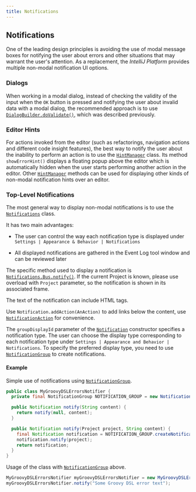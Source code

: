 ```yaml
---
title: Notifications
---
```

<!-- Copyright 2000-2020 JetBrains s.r.o. and other contributors. Use of this source code is governed by the Apache 2.0 license that can be found in the LICENSE file. -->

## Notifications

One of the leading design principles is avoiding the use of modal message boxes for notifying the user about errors and other situations that may warrant the user's attention.
As a replacement, the *IntelliJ Platform* provides multiple non-modal notification UI options.

### Dialogs

When working in a modal dialog, instead of checking the validity of the input when the `OK` button is pressed and notifying the user about invalid data with a modal dialog, the recommended approach is to use
[`DialogBuilder.doValidate()`](upsource:///platform/platform-api/src/com/intellij/openapi/ui/DialogBuilder.java),
which was described previously.

### Editor Hints

For actions invoked from the editor (such as refactorings, navigation actions and different code insight features), the best way to notify the user about the inability to perform an action is to use the
[`HintManager`](upsource:///platform/platform-api/src/com/intellij/codeInsight/hint/HintManager.java)
class.
Its method `showErrorHint()` displays a floating popup above the editor which is automatically hidden when the user starts performing another action in the editor.
Other
[`HintManager`](upsource:///platform/platform-api/src/com/intellij/codeInsight/hint/HintManager.java)
methods can be used for displaying other kinds of non-modal notification hints over an editor.

### Top-Level Notifications

The most general way to display non-modal notifications is to use the
[`Notifications`](upsource:///platform/platform-api/src/com/intellij/notification/Notifications.java)
class.

It has two main advantages:

*  The user can control the way each notification type is displayed under `Settings | Appearance & Behavior | Notifications`

*  All displayed notifications are gathered in the Event Log tool window and can be reviewed later

The specific method used to display a notification is
[`Notifications.Bus.notify()`](upsource:///platform/platform-api/src/com/intellij/notification/Notifications.java).
If the current Project is known, please use overload with `Project` parameter, so the notification is shown in its associated frame.

The text of the notification can include HTML tags.

Use `Notification.addAction(AnAction)` to add links below the content, use [`NotificationAction`](upsource:///platform/platform-api/src/com/intellij/notification/NotificationAction.java) for convenience. 

The `groupDisplayId` parameter of the
[`Notification`](upsource:///platform/platform-api/src/com/intellij/notification/Notification.java)
constructor specifies a notification type.
The user can choose the display type corresponding to each notification type under `Settings | Appearance and Behavior | Notifications`.
To specify the preferred display type, you need to use
[`NotificationGroup`](upsource:///platform/platform-api/src/com/intellij/notification/NotificationGroup.kt) 
to create notifications.

#### Example

Simple use of notifications using
[`NotificationGroup`](upsource:///platform/platform-api/src/com/intellij/notification/NotificationGroup.kt).

```java
public class MyGroovyDSLErrorsNotifier {
  private final NotificationGroup NOTIFICATION_GROUP = new NotificationGroup("Groovy DSL errors", NotificationDisplayType.BALLOON, true);

  public Notification notify(String content) {
    return notify(null, content);
  }

  public Notification notify(Project project, String content) {
    final Notification notification = NOTIFICATION_GROUP.createNotification(content, NotificationType.ERROR);
    notification.notify(project);
    return notification;
  }
}
```

Usage of the class with
[`NotificationGroup`](upsource:///platform/platform-api/src/com/intellij/notification/NotificationGroup.kt)
above.

```java
MyGroovyDSLErrorsNotifier myGroovyDSLErrorsNotifier = new MyGroovyDSLErrorsNotifier();
myGroovyDSLErrorsNotifier.notify("Some Groovy DSL error text");
```
